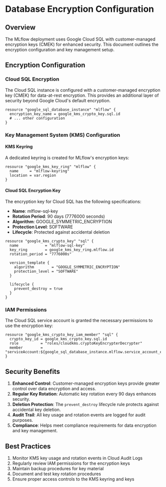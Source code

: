 # Database Encryption Configuration

## Overview
The MLflow deployment uses Google Cloud SQL with customer-managed encryption keys (CMEK) for enhanced security. This document outlines the encryption configuration and key management setup.

## Encryption Configuration

### Cloud SQL Encryption
The Cloud SQL instance is configured with a customer-managed encryption key (CMEK) for data-at-rest encryption. This provides an additional layer of security beyond Google Cloud's default encryption.

```hcl
resource "google_sql_database_instance" "mlflow" {
  encryption_key_name = google_kms_crypto_key.sql.id
  # ... other configuration
}
```

### Key Management System (KMS) Configuration

#### KMS Keyring
A dedicated keyring is created for MLflow's encryption keys:
```hcl
resource "google_kms_key_ring" "mlflow" {
  name     = "mlflow-keyring"
  location = var.region
}
```

#### Cloud SQL Encryption Key
The encryption key for Cloud SQL has the following specifications:
- **Name**: mlflow-sql-key
- **Rotation Period**: 90 days (7776000 seconds)
- **Algorithm**: GOOGLE_SYMMETRIC_ENCRYPTION
- **Protection Level**: SOFTWARE
- **Lifecycle**: Protected against accidental deletion

```hcl
resource "google_kms_crypto_key" "sql" {
  name            = "mlflow-sql-key"
  key_ring        = google_kms_key_ring.mlflow.id
  rotation_period = "7776000s"
  
  version_template {
    algorithm        = "GOOGLE_SYMMETRIC_ENCRYPTION"
    protection_level = "SOFTWARE"
  }

  lifecycle {
    prevent_destroy = true
  }
}
```

### IAM Permissions
The Cloud SQL service account is granted the necessary permissions to use the encryption key:
```hcl
resource "google_kms_crypto_key_iam_member" "sql" {
  crypto_key_id = google_kms_crypto_key.sql.id
  role          = "roles/cloudkms.cryptoKeyEncrypterDecrypter"
  member        = "serviceAccount:${google_sql_database_instance.mlflow.service_account_email_address}"
}
```

## Security Benefits

1. **Enhanced Control**: Customer-managed encryption keys provide greater control over data encryption and access.
2. **Regular Key Rotation**: Automatic key rotation every 90 days enhances security.
3. **Deletion Protection**: The `prevent_destroy` lifecycle rule protects against accidental key deletion.
4. **Audit Trail**: All key usage and rotation events are logged for audit purposes.
5. **Compliance**: Helps meet compliance requirements for data encryption and key management.

## Best Practices

1. Monitor KMS key usage and rotation events in Cloud Audit Logs
2. Regularly review IAM permissions for the encryption keys
3. Maintain backup procedures for key material
4. Document and test key rotation procedures
5. Ensure proper access controls to the KMS keyring and keys 